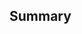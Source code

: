 ## Summary

<!-- Describe your changes in detail here, if it closes an open issue, include "Closes #<issue>" -->
